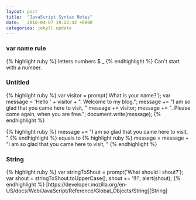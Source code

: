 ```yaml
---
layout: post
title:  "JavaScript Syntax Notes"
date:   2016-04-07 19:22:42 +0800
categories: jekyll update
---
```

<h3>var name rule</h3>
{% highlight ruby %}
letters numbers $ _
{% endhighlight %}
Can't start with a number.

<h3>Untitled</h3>
{% highlight ruby %}
var visitor = prompt('What is your name?');
var message = 'Hello ' + visitor + ". Welcome to my blog.";
message += "I am so glad that you came here to visit, "
message += visitor;
message += ". Please come again, when you are free.";
document.write(message);
{% endhighlight %}

{% highlight ruby %}
message += "I am so glad that you came here to visit, "
{% endhighlight %}
equals to
{% highlight ruby %}
message = message + "I am so glad that you came here to visit, "
{% endhighlight %}

<h3>String</h3>
{% highlight ruby %}
var stringToShout = prompt('What should I shout?');
var shout = stringToShout.toUpperCase();
shout += '!!!';
alert(shout);
{% endhighlight %}
[https://developer.mozilla.org/en-US/docs/Web/JavaScript/Reference/Global_Objects/String][String]




















[String]:https://developer.mozilla.org/en-US/docs/Web/JavaScript/Reference/Global_Objects/String
